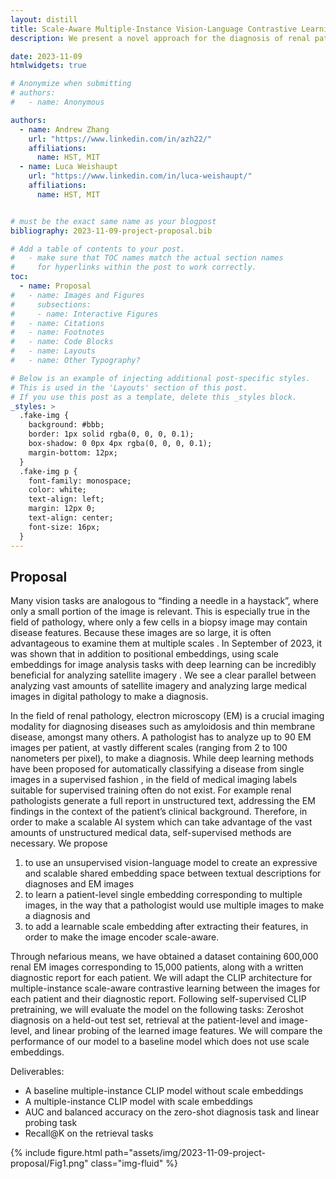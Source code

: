 ```yaml
---
layout: distill
title: Scale-Aware Multiple-Instance Vision-Language Contrastive Learning 
description: We present a novel approach for the diagnosis of renal pathologies from electron microscopy (EM) images utilizing deep learning. Our method leverages CLIP, a self-supervised vision-language model, to bridge the gap between unstructured textual diagnostic reports and EM images. By introducing a learnable scale embedding, our model becomes scale-aware, capturing disease features at various resolutions. Additionally, we propose a multiple-instance image encoder to learn a single patient-level embedding from a set of multiple images. We train our model on a dataset comprising 600,000 EM images across 15,000 patients, along with their diagnostic reports. Using a held-out test set, we evaluate our model on diverse tasks including zero-shot diagnosis, retrieval, and feature probing.

date: 2023-11-09
htmlwidgets: true

# Anonymize when submitting
# authors:
#   - name: Anonymous

authors:
  - name: Andrew Zhang
    url: "https://www.linkedin.com/in/azh22/"
    affiliations:
      name: HST, MIT
  - name: Luca Weishaupt
    url: "https://www.linkedin.com/in/luca-weishaupt/"
    affiliations:
      name: HST, MIT


# must be the exact same name as your blogpost
bibliography: 2023-11-09-project-proposal.bib

# Add a table of contents to your post.
#   - make sure that TOC names match the actual section names
#     for hyperlinks within the post to work correctly.
toc:
  - name: Proposal
#   - name: Images and Figures
#     subsections:
#     - name: Interactive Figures
#   - name: Citations
#   - name: Footnotes
#   - name: Code Blocks
#   - name: Layouts
#   - name: Other Typography?

# Below is an example of injecting additional post-specific styles.
# This is used in the 'Layouts' section of this post.
# If you use this post as a template, delete this _styles block. 
_styles: >
  .fake-img {
    background: #bbb;
    border: 1px solid rgba(0, 0, 0, 0.1);
    box-shadow: 0 0px 4px rgba(0, 0, 0, 0.1);
    margin-bottom: 12px;
  }
  .fake-img p {
    font-family: monospace;
    color: white;
    text-align: left;
    margin: 12px 0;
    text-align: center;
    font-size: 16px;
  }
---
```


## Proposal

Many vision tasks are analogous to “finding a needle in a haystack”, where only a small portion of the image is relevant. This is especially true in the field of pathology, where only a few cells in a biopsy image may contain disease features. Because these images are so large, it is often advantageous to examine them at multiple scales <d-cite key='chenScalingVisionTransformers2022'></d-cite>. In September of 2023, it was shown that in addition to positional embeddings, using scale embeddings for image analysis tasks with deep learning can be incredibly beneficial for analyzing satellite imagery <d-cite key="reedScaleMAEScaleAwareMasked2023"></d-cite>. We see a clear parallel between analyzing vast amounts of satellite imagery and analyzing large medical images in digital pathology to make a diagnosis. 

In the field of renal pathology, electron microscopy (EM) is a crucial imaging modality for diagnosing diseases such as amyloidosis and thin membrane disease, amongst many others. A pathologist has to analyze up to 90 EM images per patient, at vastly different scales (ranging from 2 to 100 nanometers per pixel), to make a diagnosis. While deep learning methods have been proposed for automatically classifying a disease from single images in a supervised fashion <d-cite key="hackingDeepLearningClassification2021, zhangDeepLearningbasedMultimodel2023"></d-cite>, in the field of medical imaging labels suitable for supervised training often do not exist. For example renal pathologists generate a full report in unstructured text, addressing the EM findings in the context of the patient’s clinical background. Therefore, in order to make a scalable AI system which can take advantage of the vast amounts of unstructured medical data, self-supervised methods are necessary. We propose 
1. to use an unsupervised vision-language model to create an expressive and scalable shared embedding space between textual descriptions for diagnoses and EM images 
2. to learn a patient-level single embedding corresponding to multiple images, in the way that a pathologist would use multiple images to make a diagnosis and 
3. to add a learnable scale embedding after extracting their features, in order to make the image encoder scale-aware. 

Through nefarious means, we have obtained a dataset containing 600,000 renal EM images corresponding to 15,000 patients, along with a written diagnostic report for each patient. We will adapt the CLIP architecture for multiple-instance scale-aware contrastive learning between the images for each patient and their diagnostic report. Following self-supervised CLIP pretraining, we will evaluate the model on the following tasks: Zeroshot diagnosis on a held-out test set, retrieval at the patient-level and image-level, and linear probing of the learned image features. We will compare the performance of our model to a baseline model which does not use scale embeddings.

Deliverables:
- A baseline multiple-instance CLIP model without scale embeddings
- A multiple-instance CLIP model with scale embeddings
- AUC and balanced accuracy on the zero-shot diagnosis task and linear probing task
- Recall@K on the retrieval tasks

{% include figure.html path="assets/img/2023-11-09-project-proposal/Fig1.png" class="img-fluid" %}
